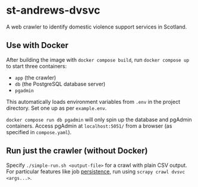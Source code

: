 # st-andrews-dvsvc

A web crawler to identify domestic violence support services in Scotland.

## Use with Docker

After building the image with `docker compose build`, run `docker compose up` to start three containers:

* `app` (the crawler)
* `db` (the PostgreSQL database server)
* `pgadmin`

This automatically loads environment variables from `.env` in the project directory. Set one up as per `example.env`.

`docker compose run db pgadmin` will only spin up the database and pgAdmin containers. Access pgAdmin at `localhost:5051/` from a browser (as specified in `compose.yaml`).

## Run just the crawler (without Docker)

Specify `./simple-run.sh <output-file>` for a crawl with plain CSV output. For particular features like job [persistence](https://docs.scrapy.org/en/latest/topics/jobs.html), run using `scrapy crawl dvsvc <args...>`.
